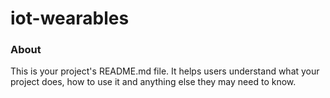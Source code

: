 iot-wearables
=============

### About

This is your project's README.md file. It helps users understand what your
project does, how to use it and anything else they may need to know.